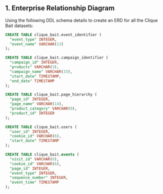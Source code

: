 ## 1. Enterprise Relationship Diagram

Using the following DDL schema details to create an ERD for all the Clique Bait datasets: 
```sql
CREATE TABLE clique_bait.event_identifier (
  "event_type" INTEGER,
  "event_name" VARCHAR(13)
);

CREATE TABLE clique_bait.campaign_identifier (
  "campaign_id" INTEGER,
  "products" VARCHAR(3),
  "campaign_name" VARCHAR(33),
  "start_date" TIMESTAMP,
  "end_date" TIMESTAMP
);

CREATE TABLE clique_bait.page_hierarchy (
  "page_id" INTEGER,
  "page_name" VARCHAR(14),
  "product_category" VARCHAR(9),
  "product_id" INTEGER
);

CREATE TABLE clique_bait.users (
  "user_id" INTEGER,
  "cookie_id" VARCHAR(6),
  "start_date" TIMESTAMP
);

CREATE TABLE clique_bait.events (
  "visit_id" VARCHAR(6),
  "cookie_id" VARCHAR(6),
  "page_id" INTEGER,
  "event_type" INTEGER,
  "sequence_number" INTEGER,
  "event_time" TIMESTAMP
);
```
